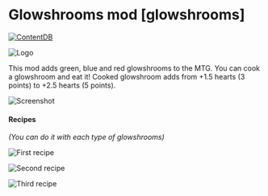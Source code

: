 # **Glowshrooms mod** [glowshrooms]
[![ContentDB](https://content.minetest.net/packages/rudzik8/glowshrooms/shields/downloads/)](https://content.minetest.net/packages/rudzik8/glowshrooms/)

![Logo](https://i.ibb.co/tKpxDSJ/logo-del-later-plz.png)

This mod adds green, blue and red glowshrooms to the MTG. You can cook a glowshroom and eat it! Cooked glowshroom adds from +1.5 hearts (3 points) to +2.5 hearts (5 points).

![Screenshot](https://content.minetest.net/uploads/71ca15e2df.png)

**<h4>Recipes</h4>**
*(You can do it with each type of glowshrooms)*

![First recipe](https://content.minetest.net/uploads/cb9c6d019c.png)

![Second recipe](https://i.ibb.co/JcwvTPQ/screenshot-20210724-114710.png)

![Third recipe](https://i.ibb.co/P149sBr/screenshot-20210724-115142.png)